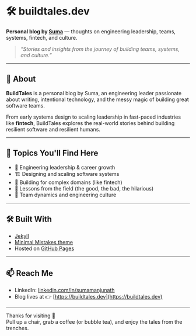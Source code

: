 # 🛠️ buildtales.dev

**Personal blog by [Suma](https://www.linkedin.com/in/sumamanjunath)** — thoughts on engineering leadership, teams, systems, fintech, and culture.

> _“Stories and insights from the journey of building teams, systems, and culture.”_

---

## 📖 About

**BuildTales** is a personal blog by Suma, an engineering leader passionate about writing, intentional technology, and the messy magic of building great software teams.  

From early systems design to scaling leadership in fast-paced industries like **fintech**, BuildTales explores the real-world stories behind building resilient software and resilient humans.

---

## 🧠 Topics You'll Find Here

- 🧭 Engineering leadership & career growth  
- 🏗️ Designing and scaling software systems  
- 💸 Building for complex domains (like fintech)  
- 🧪 Lessons from the field (the good, the bad, the hilarious)  
- 🧬 Team dynamics and engineering culture  

---

## 🛠️ Built With

- [Jekyll](https://jekyllrb.com/)  
- [Minimal Mistakes theme](https://mmistakes.github.io/minimal-mistakes/)  
- Hosted on [GitHub Pages](https://pages.github.com)  

---

## 📫 Reach Me

- LinkedIn: [linkedin.com/in/sumamanjunath](https://linkedin.com/in/sumamanjunath)  
- Blog lives at 👉 [https://buildtales.dev](https://buildtales.dev)  

---

Thanks for visiting 🙏  
Pull up a chair, grab a coffee (or bubble tea), and enjoy the tales from the trenches.
